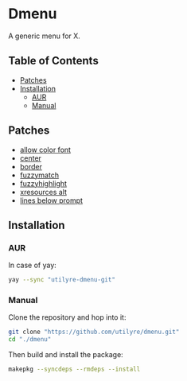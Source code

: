 # Dmenu

A generic menu for X.

## Table of Contents

* [Patches](#patches) 
* [Installation](#installation) 
  * [AUR](#aur)
  * [Manual](#manual)

## Patches

* [allow color font](https://tools.suckless.org/dmenu/patches/allow-color-font) 
* [center](https://tools.suckless.org/dmenu/patches/center) 
* [border](https://tools.suckless.org/dmenu/patches/border) 
* [fuzzymatch](https://tools.suckless.org/dmenu/patches/fuzzymatch) 
* [fuzzyhighlight](https://tools.suckless.org/dmenu/patches/fuzzyhighlight) 
* [xresources alt](https://tools.suckless.org/dmenu/patches/xresources-alt) 
* [lines below prompt](https://tools.suckless.org/dmenu/patches/lines-below-prompt) 

## Installation

### AUR

In case of yay:

```sh
yay --sync "utilyre-dmenu-git"
```

### Manual

Clone the repository and hop into it:

```sh
git clone "https://github.com/utilyre/dmenu.git"
cd "./dmenu"
```

Then build and install the package:

```sh
makepkg --syncdeps --rmdeps --install
```
